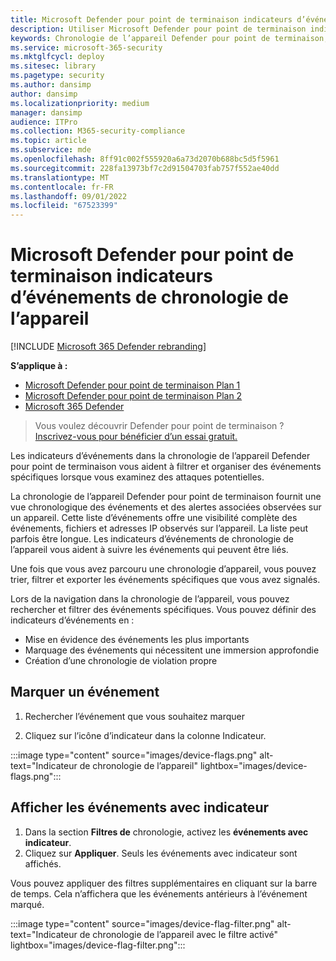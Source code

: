 ```yaml
---
title: Microsoft Defender pour point de terminaison indicateurs d’événements de chronologie de l’appareil
description: Utiliser Microsoft Defender pour point de terminaison indicateurs d’événements de chronologie de l’appareil pour
keywords: Chronologie de l’appareil Defender pour point de terminaison, indicateurs d’événements
ms.service: microsoft-365-security
ms.mktglfcycl: deploy
ms.sitesec: library
ms.pagetype: security
ms.author: dansimp
author: dansimp
ms.localizationpriority: medium
manager: dansimp
audience: ITPro
ms.collection: M365-security-compliance
ms.topic: article
ms.subservice: mde
ms.openlocfilehash: 8ff91c002f555920a6a73d2070b688bc5d5f5961
ms.sourcegitcommit: 228fa13973bf7c2d91504703fab757f552ae40dd
ms.translationtype: MT
ms.contentlocale: fr-FR
ms.lasthandoff: 09/01/2022
ms.locfileid: "67523399"
---
```

# <a name="microsoft-defender-for-endpoint-device-timeline-event-flags"></a>Microsoft Defender pour point de terminaison indicateurs d’événements de chronologie de l’appareil

[!INCLUDE [Microsoft 365 Defender rebranding](../../includes/microsoft-defender.md)]

**S’applique à :**
- [Microsoft Defender pour point de terminaison Plan 1](https://go.microsoft.com/fwlink/p/?linkid=2154037)
- [Microsoft Defender pour point de terminaison Plan 2](https://go.microsoft.com/fwlink/p/?linkid=2154037)
- [Microsoft 365 Defender](https://go.microsoft.com/fwlink/?linkid=2118804)

> Vous voulez découvrir Defender pour point de terminaison ? [Inscrivez-vous pour bénéficier d’un essai gratuit.](https://signup.microsoft.com/create-account/signup?products=7f379fee-c4f9-4278-b0a1-e4c8c2fcdf7e&ru=https://aka.ms/MDEp2OpenTrial?ocid=docs-wdatp-assignaccess-abovefoldlink)

Les indicateurs d’événements dans la chronologie de l’appareil Defender pour point de terminaison vous aident à filtrer et organiser des événements spécifiques lorsque vous examinez des attaques potentielles.

La chronologie de l’appareil Defender pour point de terminaison fournit une vue chronologique des événements et des alertes associées observées sur un appareil. Cette liste d’événements offre une visibilité complète des événements, fichiers et adresses IP observés sur l’appareil. La liste peut parfois être longue. Les indicateurs d’événements de chronologie de l’appareil vous aident à suivre les événements qui peuvent être liés.

Une fois que vous avez parcouru une chronologie d’appareil, vous pouvez trier, filtrer et exporter les événements spécifiques que vous avez signalés.

Lors de la navigation dans la chronologie de l’appareil, vous pouvez rechercher et filtrer des événements spécifiques. Vous pouvez définir des indicateurs d’événements en :

- Mise en évidence des événements les plus importants
- Marquage des événements qui nécessitent une immersion approfondie
- Création d’une chronologie de violation propre

## <a name="flag-an-event"></a>Marquer un événement

1. Rechercher l’événement que vous souhaitez marquer

2. Cliquez sur l’icône d’indicateur dans la colonne Indicateur. 

:::image type="content" source="images/device-flags.png" alt-text="Indicateur de chronologie de l’appareil" lightbox="images/device-flags.png":::

## <a name="view-flagged-events"></a>Afficher les événements avec indicateur

1. Dans la section **Filtres de** chronologie, activez les **événements avec indicateur**.
2. Cliquez sur **Appliquer**. Seuls les événements avec indicateur sont affichés.

Vous pouvez appliquer des filtres supplémentaires en cliquant sur la barre de temps. Cela n’affichera que les événements antérieurs à l’événement marqué.  

:::image type="content" source="images/device-flag-filter.png" alt-text="Indicateur de chronologie de l’appareil avec le filtre activé" lightbox="images/device-flag-filter.png":::
